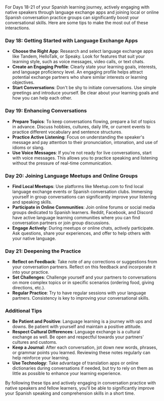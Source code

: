 For Days 18-21 of your Spanish learning journey, actively engaging with native speakers through language exchange apps and joining local or online Spanish conversation practice groups can significantly boost your conversational skills. Here are some tips to make the most out of these interactions.

### Day 18: Getting Started with Language Exchange Apps

- **Choose the Right App**: Research and select language exchange apps like Tandem, HelloTalk, or Speaky. Look for features that suit your learning style, such as voice messages, video calls, or text chats.
- **Create an Engaging Profile**: Clearly state your learning goals, interests, and language proficiency level. An engaging profile helps attract potential exchange partners who share similar interests or learning objectives.
- **Start Conversations**: Don't be shy to initiate conversations. Use simple greetings and introduce yourself. Be clear about your learning goals and how you can help each other.

### Day 19: Enhancing Conversations

- **Prepare Topics**: To keep conversations flowing, prepare a list of topics in advance. Discuss hobbies, cultures, daily life, or current events to practice different vocabulary and sentence structures.
- **Practice Active Listening**: Focus on understanding the speaker's message and pay attention to their pronunciation, intonation, and use of idioms or slang.
- **Use Voice Messages**: If you're not ready for live conversations, start with voice messages. This allows you to practice speaking and listening without the pressure of real-time communication.

### Day 20: Joining Language Meetups and Online Groups

- **Find Local Meetups**: Use platforms like Meetup.com to find local language exchange events or Spanish conversation clubs. Immersing yourself in group conversations can significantly improve your listening and speaking skills.
- **Participate in Online Communities**: Join online forums or social media groups dedicated to Spanish learners. Reddit, Facebook, and Discord have active language learning communities where you can find conversation partners or join group discussions.
- **Engage Actively**: During meetups or online chats, actively participate. Ask questions, share your experiences, and offer to help others with your native language.

### Day 21: Deepening the Practice

- **Reflect on Feedback**: Take note of any corrections or suggestions from your conversation partners. Reflect on this feedback and incorporate it into your practice.
- **Set Challenges**: Challenge yourself and your partners to conversations on more complex topics or in specific scenarios (ordering food, giving directions, etc.).
- **Regular Practice**: Try to have regular sessions with your language partners. Consistency is key to improving your conversational skills.

### Additional Tips

- **Be Patient and Positive**: Language learning is a journey with ups and downs. Be patient with yourself and maintain a positive attitude.
- **Respect Cultural Differences**: Language exchange is a cultural exchange as well. Be open and respectful towards your partners' cultures and customs.
- **Keep a Journal**: After each conversation, jot down new words, phrases, or grammar points you learned. Reviewing these notes regularly can help reinforce your learning.
- **Use Technology**: Take advantage of translation apps or online dictionaries during conversations if needed, but try to rely on them as little as possible to enhance your learning experience.

By following these tips and actively engaging in conversation practice with native speakers and fellow learners, you'll be able to significantly improve your Spanish speaking and comprehension skills in a short time.
